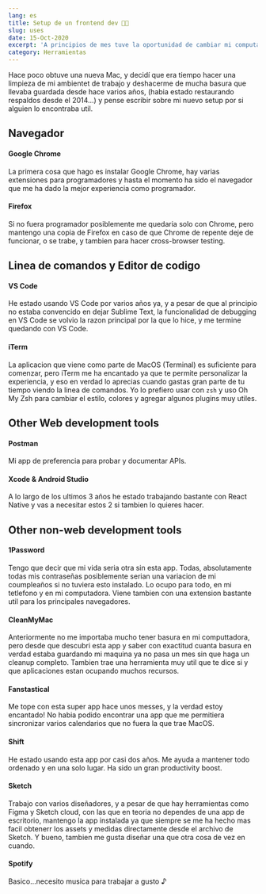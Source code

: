 ```yaml
---
lang: es
title: Setup de un frontend dev 👨‍💻
slug: uses
date: 15-Oct-2020
excerpt: 'A principios de mes tuve la oportunidad de cambiar mi computadora y decidi hacer una instalacion limpia de mi abmiente de trabajo para el desarrollo del frontend.'
category: Herramientas
---
```


Hace poco obtuve una nueva Mac, y decidí que era tiempo hacer una limpieza de mi ambientet de trabajo y deshacerme de mucha basura que llevaba guardada desde hace varios años, (habia estado restaurando respaldos desde el 2014...) y pense escribir sobre mi nuevo setup por si alguien lo encontraba util.

## Navegador

#### Google Chrome

La primera cosa que hago es instalar Google Chrome, hay varias extensiones para programadores y hasta el momento ha sido el navegador que me ha dado la mejor experiencia como programador.

#### Firefox

Si no fuera programador posiblemente me quedaria solo con Chrome, pero mantengo una copia de Firefox en caso de que Chrome de repente deje de funcionar, o se trabe, y tambien para hacer cross-browser testing.

## Linea de comandos y Editor de codigo

#### VS Code

He estado usando VS Code por varios años ya, y a pesar de que al principio no estaba convencido en dejar Sublime Text, la funcionalidad de debugging en VS Code se volvio la razon principal por la que lo hice, y me termine quedando con VS Code.

#### iTerm

La aplicacion que viene como parte de MacOS (Terminal) es suficiente para comenzar, pero iTerm me ha encantado ya que te permite personalizar la experiencia, y eso en verdad lo aprecias cuando gastas gran parte de tu tiempo viendo la linea de comandos. Yo lo prefiero usar con `zsh` y uso Oh My Zsh para cambiar el estilo, colores y agregar algunos plugins muy utiles.

## Other Web development tools

#### Postman

Mi app de preferencia para probar y documentar APIs.

#### Xcode & Android Studio

A lo largo de los ultimos 3 años he estado trabajando bastante con React Native y vas a necesitar estos 2 si tambien lo quieres hacer.

## Other non-web development tools

#### 1Password

Tengo que decir que mi vida seria otra sin esta app. Todas, absolutamente todas mis contraseñas posiblemente serian una variacion de mi coumpleaños si no tuviera esto instalado. Lo ocupo para todo, en mi tetlefono y en mi computadora. Viene tambien con una extension bastante util para los principales navegadores.

#### CleanMyMac

Anteriormente no me importaba mucho tener basura en mi computtadora, pero desde que descubri esta app y saber con exactitud cuanta basura en verdad estaba guardando mi maquina ya no pasa un mes sin que haga un cleanup completo. Tambien trae una herramienta muy util que te dice si y que aplicaciones estan ocupando muchos recursos.

#### Fanstastical

Me tope con esta super app hace unos messes, y la verdad estoy encantado! No habia podido encontrar una app que me permitiera sincronizar varios calendarios que no fuera la que trae MacOS.

#### Shift

He estado usando esta app por casi dos años. Me ayuda a mantener todo ordenado y en una solo lugar. Ha sido un gran productivity boost.

#### Sketch

Trabajo con varios diseñadores, y a pesar de que hay herramientas como Figma y Sketch cloud, con las que en teoria no dependes de una app de escritorio, mantengo la app instalada ya que siempre se me ha hecho mas facil obtenerr los assets y medidas directamente desde el archivo de Sketch. Y bueno, tambien me gusta diseñar una que otra cosa de vez en cuando.

#### Spotify

Basico...necesito musica para trabajar a gusto ♪
